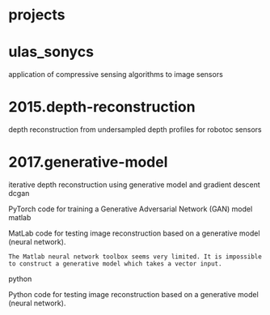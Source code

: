# projects
# ulas_sonycs

application of compressive sensing algorithms to image sensors 

# 2015.depth-reconstruction

depth reconstruction from undersampled depth profiles for robotoc sensors

# 2017.generative-model

iterative depth reconstruction using generative model and gradient descent
dcgan

PyTorch code for training a Generative Adversarial Network (GAN) model
matlab

MatLab code for testing image reconstruction based on a generative model (neural network).

    The Matlab neural network toolbox seems very limited. It is impossible to construct a generative model which takes a vector input.

python

Python code for testing image reconstruction based on a generative model (neural network).
